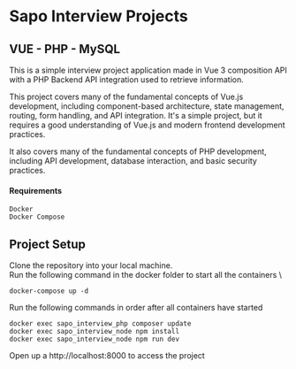 # Sapo Interview Projects

## VUE - PHP - MySQL

This is a simple interview project application made in Vue 3 composition API with a PHP Backend API integration used to retrieve information.

This project covers many of the fundamental concepts of Vue.js development, including component-based architecture, state management, routing, form handling, and API integration. It's a simple project, but it requires a good understanding of Vue.js and modern frontend development practices.

It also covers many of the fundamental concepts of PHP development, including API development, database interaction, and basic security practices.

#### Requirements
```
Docker
Docker Compose
```

## Project Setup
Clone the repository into your local machine. \
Run the following command in the docker folder to start all the containers \
```
docker-compose up -d
```

Run the following commands in order after all containers have started

```
docker exec sapo_interview_php composer update
docker exec sapo_interview_node npm install
docker exec sapo_interview_node npm run dev
```

Open up a http://localhost:8000 to access the project

